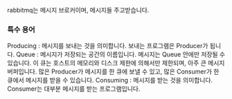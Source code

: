 rabbitmq는 메시지 브로커이며, 메시지들 주고받습니다.

### 특수 용어
Producing : 메시지를 보내는 것을 의미합니다. 보내는 프로그램은 Producer가 됩니다.
Queue : 메시지가 저장되는 공간의 이름입니다. 메시지는 Queue 안에만 저장될 수 있습니다. 이 큐는 호스트의 메모리와 디스크 제한에 의해서만 제한되며, 아주 큰 메시지 버퍼입니다. 많은 Producer가 메시지를 한 큐에 보낼 수 있고, 많은 Consumer가 한 큐에서 메시지를 받을 수 있습니다.
Consuming : 메시지를 받는 것을 의미합니다. Consumer는 대부분 메시지를 받는 프로그램입니다.